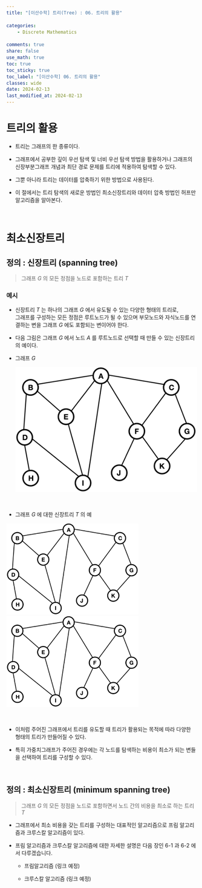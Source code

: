 ```yaml
---
title: "[이산수학] 트리(Tree) : 06. 트리의 활용"

categories:
    - Discrete Mathematics

comments: true
share: false
use_math: true
toc: true
toc_sticky: true
toc_label: "[이산수학] 06. 트리의 활용"
classes: wide
date: 2024-02-13
last_modified_at: 2024-02-13
---
```


# 트리의 활용

- 트리는 그래프의 한 종류이다.

- 그래프에서 공부한 깊이 우선 탐색 및 너비 우선 탐색 방법을 활용하거나 그래프의 신장부분그래프 개념과 최단 경로 문제를 트리에 적용하여 탐색할 수 있다.

- 그뿐 아니라 트리는 데이터를 압축하기 위한 방법으로 사용된다.

- 이 절에서는 트리 탐색의 새로운 방법인 최소신장트리와 데이터 압축 방법인 허프만 알고리즘을 알아본다.

<br>

# 최소신장트리

## 정의 : 신장트리 (spanning tree)

> 그래프 $G$ 의 모든 정점을 노드로 포함하는 트리 $T$

### 예시

- 신장트리 $T$ 는 하나의 그래프 $G$ 에서 유도될 수 있는 다양한 형태의 트리로,  
그래프를 구성하는 모든 정점은 루트노드가 될 수 있으며 부모노드와 자식노드를 연결하는 변을 그래프 $G$ 에도 포함되는 변이어야 한다.

- 다음 그림은 그래프 $G$ 에서 노드 $A$ 를 루트노드로 선택할 때 만들 수 있는 신장트리의 예이다.

- 그래프 $G$
    
    <img src = "/assets/images/Math/dm/dm_example_25_01.png" width=500>

<br>

- 그래프 $G$ 에 대한 신장트리 $T$ 의 예

<img src = "/assets/images/Math/dm/dm_example_25_01.png" width=350> $\qquad$ <img src = "/assets/images/Math/dm/dm_example_25_01.png" width=350>

<br>

- 이처럼 주어진 그래프에서 트리를 유도할 때 트리가 활용되는 목적에 따라 다양한 형태의 트리가 만들어질 수 있다.

- 특히 가중치그래프가 주어진 경우에는 각 노드를 탐색하는 비용이 최소가 되는 변들을 선택하여 트리를 구성할 수 있다.

<br>

## 정의 : 최소신장트리 (minimum spanning tree)

> 그래프 $G$ 의 모든 정점을 노드로 포함하면서 노드 간의 비용을 최소로 하는 트리 $T$

- 그래프에서 최소 비용을 갖는 트리를 구성하는 대표적인 알고리즘으로 프림 알고리즘과 크루스칼 알고리즘이 있다.

- 프림 알고리즘과 크루스칼 알고리즘에 대한 자세한 설명은 다음 장인 6-1 과 6-2 에서 다루겠습니다.
    
    - 프림알고리즘 (링크 예정)

    - 크루스칼 알고리즘 (링크 예정)
